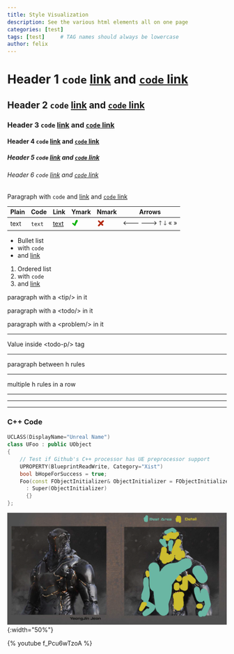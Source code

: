 ```yaml
---
title: Style Visualization
description: See the various html elements all on one page
categories: [test]
tags: [test]     # TAG names should always be lowercase
author: felix
---
```


# Header 1 `code` [link](./) and [`code` link](./)
## Header 2 `code` [link](./) and [`code` link](./)
### Header 3 `code` [link](./) and [`code` link](./)
#### Header 4 `code` [link](./) and [`code` link](./)
##### Header 5 `code` [link](./) and [`code` link](./)
###### Header 6 `code` [link](./) and [`code` link](./)

Paragraph with `code` and [link](./) and [`code` link](./)

| Plain | Code   | Link       | Ymark                            | Nmark                           | Arrows       |
|-------|--------|------------|----------------------------------|---------------------------------|--------------|
| text  | `text` | [text](./) | ![yes](/assets/icons/Ymark.png) | ![no](/assets/icons/Nmark.png) | 🡐 🡒 🡑 🡓 « » |

- Bullet list
- with `code`
- and [link](./)

1. Ordered list
3. with `code`
4. and [link](./)

paragraph with a <tip>&lt;tip/&gt;</tip> in it

paragraph with a <todo>&lt;todo/&gt;</todo> in it

paragraph with a <problem>&lt;problem/&gt;</problem> in it


------------------------------------------------------------

<todo-p>
Value inside &lt;todo-p/&gt; tag
</todo-p>

------------------------------------------------------------

paragraph between h rules

------------------------------------------------------------

multiple h rules in a row

------------------------------------------------------------
------------------------------------------------------------
------------------------------------------------------------

### C++ Code

```c++
UCLASS(DisplayName="Unreal Name")
class UFoo : public UObject
{
    // Test if Github's C++ processor has UE preprocessor support
    UPROPERTY(BlueprintReadWrite, Category="Xist")
    bool bHopeForSuccess = true;
    Foo(const FObjectInitializer& ObjectInitializer = FObjectInitializer::Get())
      : Super(ObjectInitializer)
      {}
};
```

![assets](/assets/bms.png){:width="50%"}

{% youtube f_Pcu6wTzoA %}
